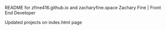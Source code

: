 README for zfine416.github.io and zacharyfine.space
Zachary Fine | Front End Developer

Updated projects on index.html page
